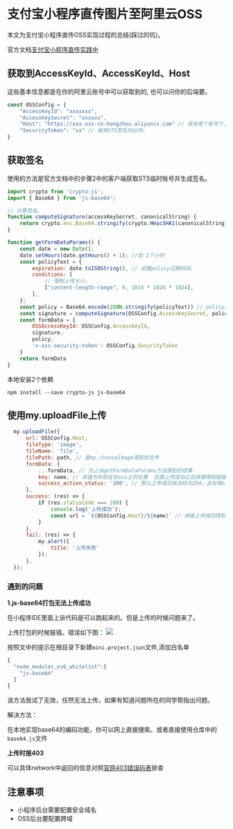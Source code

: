 # 支付宝小程序直传图片至阿里云OSS

本文为支付宝小程序直传OSS实现过程的总结(踩过的坑)。

官方文档[支付宝小程序直传实践中](https://help.aliyun.com/document_detail/173882.html?spm=a2c4g.11186623.6.1563.622f677aDo66jq)

## 获取到AccessKeyId、AccessKeyId、Host

这些基本信息都是在你的阿里云账号中可以获取到的, 也可以问你的后端要。

```javascript
const OSSConfig = {
    "AccessKeyId": "xxxxxxx",
    "AccessKeySecret": "xxxxxx",
    "Host": "https://xxx.oss-cn-hangzhou.aliyuncs.com" // 具体某个账号下,
    "SecurityToken": "xx" // 使用STS签名时必传。
}
```

## 获取签名

使用的方法是官方文档中的步骤2中的客户端获取STS临时账号并生成签名。

```javascript
import crypto from 'crypto-js';
import { Base64 } from 'js-base64';

// 计算签名。
function computeSignature(accessKeySecret, canonicalString) {
    return crypto.enc.Base64.stringify(crypto.HmacSHA1(canonicalString, accessKeySecret));
}

function getFormDataParams() {
    const date = new Date();
    date.setHours(date.getHours() + 1); //加 1个小时
    const policyText = {
        expiration: date.toISOString(), // 设置policy过期时间。
        conditions: [
            // 限制上传大小。
            ["content-length-range", 0, 1024 * 1024 * 1024],
        ],
    };
    const policy = Base64.encode(JSON.stringify(policyText)) // policy必须为base64的string。
    const signature = computeSignature(OSSConfig.AccessKeySecret, policy)
    const formData = {
        OSSAccessKeyId: OSSConfig.AccessKeyId,
        signature,
        policy,
        'x-oss-security-token': OSSConfig.SecurityToken
    }
    return formData
}
```

本地安装2个依赖 
```
npm install --save crypto-js js-base64
```

##  使用my.uploadFile上传

```javascript
  my.uploadFile({
      url: OSSConfig.Host,
      fileType: 'image',
      fileName: 'file',
      filePath: path, // 是my.chooseImage得到的文件
      formData: {
          ...formData, // 为上诉getFormDataParams方法得到的结果
          key: name, // 该值为你存在在oss上的位置  后面上传成功之后拼接得到链接需要使用
          success_action_status: '200', // 默认上传成功状态码为204，此处被success_action_status设置为200。
      },
      success: (res) => {
          if (res.statusCode === 200) {
              console.log('上传成功');
              const url = `${OSSConfig.Host}/${name}` // 拼接上传成功得到的路径
          }
      },
      fail: (res) => {
          my.alert({
              title: '上传失败'
          });
      },
  });
```

### 遇到的问题

**1.js-base64打包无法上传成功**

在小程序IDE里面上诉代码是可以跑起来的。但是上传的时候问题来了。

上传打包的时候报错。错误如下图：
![](https://user-images.githubusercontent.com/29204799/91516410-fdd2de80-e91d-11ea-97b7-95c8a54d67ef.png)

按照文中的提示在根目录下新建`mini.project.json`文件,添加白名单
```javascript
{
  "node_modules_es6_whitelist":[
    "js-base64"
  ]
}
```
该方法我试了无效，任然无法上传。如果有知道问题所在的同学帮指出问题。

解决方法：

在本地实现base64的编码功能，你可以网上直接搜索。或者直接使用仓库中的`base64.js`文件


**上传时报403**

可以具体network中返回的信息对照[官网403错误码表](https://helpcdn.aliyun.com/knowledge_detail/31945.html)排查

## 注意事项

* 小程序后台需要配置安全域名
* OSS后台要配置跨域


